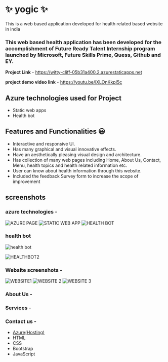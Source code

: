 # ✨ yogic ✨

This is a web based application developed for health related based website in india

### This web based health application has been developed for the accomplishment of Future Ready Talent Internship program launched by Microsoft, Future Skills Prime, Quess, Github and EY.


**Project Link** - https://witty-cliff-05b31a400.2.azurestaticapps.net

**project demo video link** - https://youtu.be/lXLOnKkpI5c

## Azure technologies used for Project

- Static web apps
- Health bot

## Features and Functionalities 😃

- Interactive and responsive UI.
- Has many graphical and visual innovative effects.
- Have an aesthetically pleasing visual design and architecture.
- Has collection of many web pages including Home, About Us, Contact, Menu, health topics and health related information etc.
- User can know about health information through this website.
- Included the feedback Survey form to increase the scope of improvement 

## screenshots

### azure technologies -
![AZURE PAGE](https://user-images.githubusercontent.com/115984065/217307473-7ce8a124-04d7-48e9-a657-df5ea91eaa41.jpg)
![STATIC WEB APP](https://user-images.githubusercontent.com/115984065/217307513-7d6ed764-67be-43d5-89fb-e12db57e844d.jpg)
![HEALTH BOT](https://user-images.githubusercontent.com/115984065/217307544-fe8b2689-12f6-45e5-ab81-1ccf80f6d4d5.jpg)


### health bot

![health bot](https://user-images.githubusercontent.com/115984065/217302824-208501bb-056b-4924-af9a-4195a8cd0d9e.jpg)

![HEALTHBOT2](https://user-images.githubusercontent.com/115984065/217302837-d97b85d6-01cb-496e-8f09-e38193f7c065.jpg)

### Website screenshots -
![WEBSITE1](https://user-images.githubusercontent.com/115984065/217309345-98802d81-57aa-44af-b50b-b00ee77e425e.jpg)
![WEBSITE 2](https://user-images.githubusercontent.com/115984065/217309415-2f757e21-8ae5-42ca-9126-09a08c474184.jpg)
![WEBSITE 3](https://user-images.githubusercontent.com/115984065/217309477-a6508ed6-eff8-4deb-ac1d-79afdaca5de2.jpg)

### About Us -


### Services -



### Contact us -










- [Azure(Hosting)](https://azure.microsoft.com/en-in/features/azure-portal/)
- HTML
- CSS
- Bootstrap
- JavaScript




